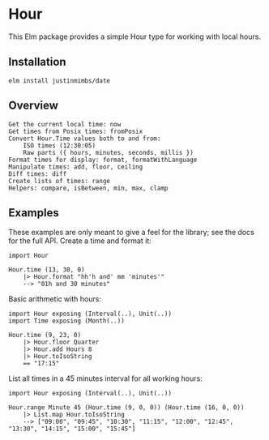 # Hour

This Elm package provides a simple Hour type for working with local hours.


## Installation

    elm install justinmimbs/date

## Overview

    Get the current local time: now
    Get times from Posix times: fromPosix
    Convert Hour.Time values both to and from:
        ISO times (12:30:05)
        Raw parts ({ hours, minutes, seconds, millis })
    Format times for display: format, formatWithLanguage
    Manipulate times: add, floor, ceiling
    Diff times: diff
    Create lists of times: range
    Helpers: compare, isBetween, min, max, clamp

## Examples

These examples are only meant to give a feel for the library; see the docs for the full API.
Create a time and format it:

    import Hour

    Hour.time (13, 30, 0)
        |> Hour.format "hh'h and' mm 'minutes'"
        --> "01h and 30 minutes"

Basic arithmetic with hours:

    import Hour exposing (Interval(..), Unit(..))
    import Time exposing (Month(..))

    Hour.time (9, 23, 0)
        |> Hour.floor Quarter
        |> Hour.add Hours 8
        |> Hour.toIsoString
        == "17:15"

List all times in a 45 minutes interval for all working hours:

    import Hour exposing (Interval(..), Unit(..))

    Hour.range Minute 45 (Hour.time (9, 0, 0)) (Hour.time (16, 0, 0))
        |> List.map Hour.toIsoString
        --> ["09:00", "09:45", "10:30", "11:15", "12:00", "12:45", "13:30", "14:15", "15:00", "15:45"]
